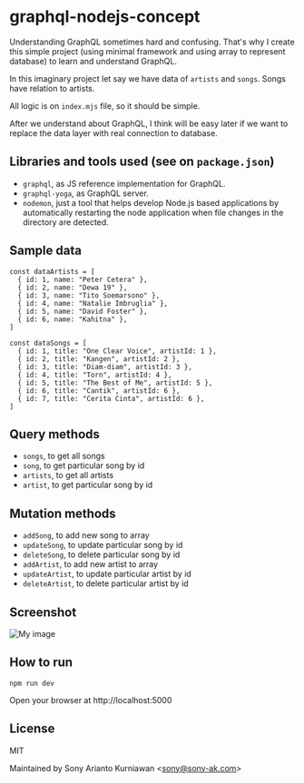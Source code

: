 # graphql-nodejs-concept
Understanding GraphQL sometimes hard and confusing. That's why I create this simple project (using minimal framework and using array to represent database) to learn and understand GraphQL.

In this imaginary project let say we have data of `artists` and `songs`. Songs have relation to artists.

All logic is on `index.mjs` file, so it should be simple.

After we understand about GraphQL, I think will be easy later if we want to replace the data layer with real connection to database.

## Libraries and tools used (see on `package.json`)

- `graphql`, as JS reference implementation for GraphQL.
- `graphql-yoga`, as GraphQL server.
- `nodemon`, just a tool that helps develop Node.js based applications by automatically restarting the node application when file changes in the directory are detected.

## Sample data

```
const dataArtists = [
  { id: 1, name: "Peter Cetera" },
  { id: 2, name: "Dewa 19" },
  { id: 3, name: "Tito Soemarsono" },
  { id: 4, name: "Natalie Imbruglia" },
  { id: 5, name: "David Foster" },
  { id: 6, name: "Kahitna" },
]

const dataSongs = [
  { id: 1, title: "One Clear Voice", artistId: 1 },
  { id: 2, title: "Kangen", artistId: 2 },
  { id: 3, title: "Diam-diam", artistId: 3 },
  { id: 4, title: "Torn", artistId: 4 },
  { id: 5, title: "The Best of Me", artistId: 5 },
  { id: 6, title: "Cantik", artistId: 6 },
  { id: 7, title: "Cerita Cinta", artistId: 6 },
]
```

## Query methods

- `songs`, to get all songs
- `song`, to get particular song by id
- `artists`, to get all artists
- `artist`, to get particular song by id


## Mutation methods

- `addSong`, to add new song to array
- `updateSong`, to update particular song by id
- `deleteSong`, to delete particular song by id
- `addArtist`, to add new artist to array
- `updateArtist`, to update particular artist by id
- `deleteArtist`, to delete particular artist by id

## Screenshot

![My image](https://raw.githubusercontent.com/sonyarianto/graphql-nodejs-concept/main/graphql1.jpg?98348734)

## How to run

```
npm run dev
```

Open your browser at http://localhost:5000

## License

MIT

Maintained by Sony Arianto Kurniawan <<sony@sony-ak.com>>
